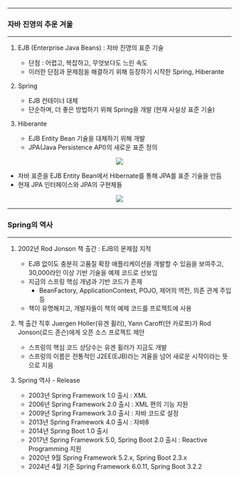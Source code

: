 -----
### 자바 진영의 추운 겨울
-----
1. EJB (Enterprise Java Beans) : 자바 진영의 표준 기술
   - 단점 : 어렵고, 복잡하고, 무엇보다도 느린 속도
   - 이러한 단점과 문제점을 해결하기 위해 등장하기 시작한 Spring, Hiberante

2. Spring
   - EJB 컨테이너 대체
   - 단순하며, 더 좋은 방법하기 위해 Spring을 개발 (현재 사실상 표준 기술)

3. Hiberante
   - EJB Entity Bean 기술을 대체하기 위해 개발
   - JPA(Java Persistence API)의 새로운 표준 정의
<div align="center">
<img src="https://github.com/sooyounghan/Java/assets/34672301/218eb365-d7f5-474f-b629-16492fd5518a">
</div>

   - 자바 표준을 EJB Entity Bean에서 Hibernate를 통해 JPA를 표준 기술을 만듬
   - 현재 JPA 인터페이스와 JPA의 구현체들
<div align="center">
<img src="https://github.com/sooyounghan/Java/assets/34672301/eb991112-8836-46d8-baaa-d74c7b449057">
</div>

-----
### Spring의 역사
-----
1. 2002년 Rod Jonson 책 출간 : EJB의 문제점 지적
   - EJB 없이도 충분히 고품질 확장 애플리케이션을 개발할 수 있음을 보여주고, 30,000라인 이상 기반 기술을 예제 코드로 선보임
   - 지금의 스프링 핵심 개념과 기반 코드가 존재
     + BeanFactory, ApplicationContext, POJO, 제어의 역전, 의존 관계 주입 등
   - 책이 유명해지고, 개발자들이 책의 예제 코드를 프로젝트에 사용

2. 책 출간 직후 Juergen Holler(유겐 휠러), Yann Caroff(얀 카로프)가 Rod Jonson(로드 존슨)에게 오픈 소스 프로젝트 제안
   - 스프링의 핵심 코드 상당수는 유겐 휠러가 지금도 개발
   - 스프링의 이름은 전통적인 J2EE(EJB)라는 겨울을 넘어 새로운 시작이라는 뜻으로 지음
  
3. Spring 역사 - Release
   - 2003년 Spring Framework 1.0 출시 : XML
   - 2006년 Spring Framework 2.0 출시 : XML 편의 기능 지원
   - 2009년 Spring Framework 3.0 출시 : 자바 코드로 설정
   - 2013년 Spring Framework 4.0 출시 : 자바8
   - 2014년 Spring Boot 1.0 출시
   - 2017년 Spring Framework 5.0, Spring Boot 2.0 출시 : Reactive Programming 지원
   - 2020년 9월 Spring Framework 5.2.x, Spring Boot 2.3.x
   - 2024년 4월 기준 Spring Framework 6.0.11, Spring Boot 3.2.2

